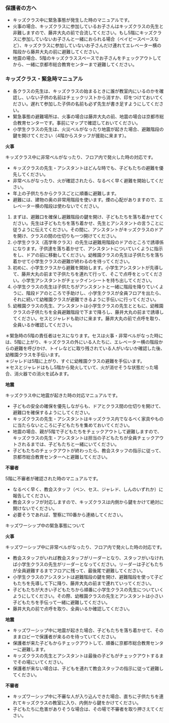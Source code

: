### 保護者の方へ

- キッズクラス中に緊急事態が発生した時のマニュアルです。
- 火事の場合、キッズクラスに参加しているお子さんはキッズクラスの先生と非難しますので、藤井大丸の前で合流してください。もし5階にキッズクラスに参加していないお子さんと一緒におられる場合（ベイビースペースなど）、キッズクラスに参加していないお子さんだけ連れてエレベーター横の階段から藤井大丸の前に避難してください。
- 地震の場合、5階のキッズクラススペースでお子さんをチェックアウトしてから、一緒に京都市総合教育センターまで避難してください。

### キッズクラス・緊急時マニュアル

- 各クラスの先生は、キッズクラスの始まるときに誰が教室内にいるのかを確認し、いない子供の名前はチェックリストから消すか、印をつけておいてください。遅れて参加した子供の名前も必ず先生が書き足すようにしてください。  
- 緊急事態の避難場所は、火事の場合は藤井大丸の前、地震の場合は京都市総合教育センターです。事前にマップで確認しておいてください。  
- 小学生クラスの先生は、火災ベルがなったり地震が起きた場合、避難階段の鍵を開けてください（4階からスタッフが援助に来ます）。

**火事**

キッズクラス中に非常ベルがなったり、フロア内で発火した時の対応です。  
- キッズクラスの先生・アシスタントはどんな時でも、子どもたちの避難を優先してください。  
- 非常ベルがなったり、火が確認されたら、なるべく早く避難を開始してください。  
- 年上の子供たちからクラスごとに順番に避難します。  
- 避難には、建物の奥の非常用階段を使います。煙の心配がありますので、エレベーター横の階段は使わないでください。

1. まずは、避難口を確保し避難階段の鍵を開け、子どもたちを落ち着かせてください。先生は子どもたちを落ち着かせ、先生とアシスタントの言うことに従うように伝えてください。その間に、アシスタントがキッズクラスのドアを開け、クラスの間の仕切りも一つ開けてください。
2. 小学生クラス（高学年クラス）の先生は避難用階段のドアのところで誘導係になります。子供達を落ち着かせて、アシスタントについていくように指示をし、ドアの前に移動してください。幼稚園クラスの先生は子供たちを落ち着かせて小学生クラスの避難が終わるのを待ってください。
3. 初めに、小学生クラスから避難を開始します。小学生アシスタントが先導して、藤井大丸の前まで子供たちを連れて行って、そこで点呼をとってください。小学生アシスタントがチェックインシートを持ち出してください。
4. 小学生クラスの先生は子供たちがアシスタントと一緒に階段を降りていくように、階段ドアのところで手助けし、小学生クラスが全員フロアを出たら、それに続いて幼稚園クラスが避難できるように手伝いに行ってください。
5. 幼稚園クラスの先生、アシスタントは小学生クラスの先生とともに、幼稚園クラスの子供たちを全員避難階段で下まで降ろし、藤井大丸の前まで誘導してください。セスとジャレドも助けに来ます。藤井大丸の前で点呼を取り、全員いるか確認してください。

＊緊急時の5階の責任者はセスになります。セスは火事・非常ベルがなった時には、5階に上がり、キッズクラスの外にいる人たちに、エレベーター横の階段からの避難を呼びかけ、トイレなどに取り残されている人がいないか確認した後、幼稚園クラスを手伝います。  
＊ジャレドは5階に上がり、すぐに幼稚園クラスの避難を手伝います。  
＊セスとジャレドはもし5階から発火していて、火が消せそうな状態だった場合、消火器での消火を試みます。

**地震**

キッズクラス中に地震が起きた時の対応マニュアルです。  
- 子どもの安全の確保を優先しながらも、ドアとクラス間の仕切りを開けて、避難口を確保するようにしてください。  
- キッズクラスの先生・アシスタントはキッズクラス内でなるべく家具やものに当たらないところに子どもたちを集めておいてください。  
- 地震の場合、親が5階で子どもたちをチェックアウトして避難しますので、キッズクラスの先生・アシスタントは担当の子どもたちが全員チェックアウトされるまでは、子どもたちと一緒にいてください。  
- 子どもたちのチェックアウトが終わったら、教会スタッフの指示に従って、京都市総合教育センターへと避難してください。  

**不審者**

5階に不審者が確認された時のマニュアルです。  
- なるべく早く、教会スタッフ（ベン、セス、ジャレド、しんのいずれか）に報告してください。  
- 教会スタッフが対応しますので、キッズクラスは内側から鍵をかけて絶対に開けないでください。  
- 必要そうであれば、警察に110番から連絡してください。

キッズワーシップ中の緊急事態について

**火事**

キッズワーシップ中に非常ベルがなったり、フロア内で発火した時の対応です。
- 教会スタッフがいれば教会スタッフがリーダーとなり、スタッフがいなければ小学生クラスの先生がリーダーとなってください。リーダーは子どもたちが全員避難するまでフロアに残って、最後尾で避難してください。
- 小学生クラスのアシスタントは避難階段の鍵を開け、避難階段を使って子どもたちを先導して下に降り、藤井大丸の前まで連れていってください。
- 子どもたちが大きい子どもたちから順番に小学生クラスの先生についていくようにしてください。その際、幼稚園クラスの先生とアシスタントは小さい子どもたちを手伝って一緒に避難してください。
- 藤井大丸の前で点呼を取り、全員いるか確認してください。

**地震**

- キッズワーシップ中に地震が起きた場合、子どもたちを落ち着かせて、そのままロビーで保護者が来るのを待っていてください。
- 保護者が来た子どもからチェックアウトして、順番に京都市総合教育センターに避難します。
- キッズクラスの先生とアシスタントは最後の子どもがチェックアウトするまでその場にいてください。
- 保護者が来ない場合は、子どもを連れて教会スタッフの指示に従って避難してください。

**不審者**

- キッズワーシップ中に不審な人が入り込んできた場合、直ちに子供たちを連れてキッズクラスの教室に入り、内側から鍵をかけてください。
- 子どもたちに危害がありそうな場合は、その場で不審者を取り押さえてください。
